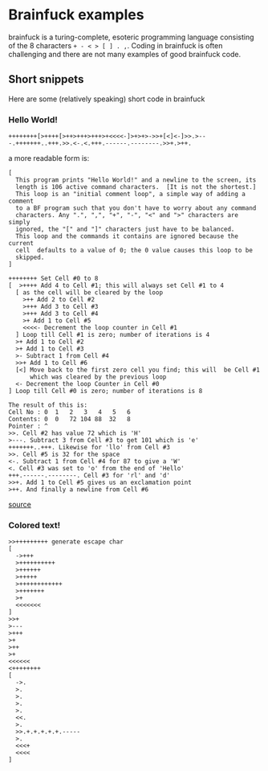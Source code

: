 # Brainfuck examples
brainfuck is a turing-complete, esoteric programming language consisting of the 8 characters `+ - < > [ ] . ,`. Coding in brainfuck is often challenging and there are not many examples of good brainfuck code. 
## Short snippets
Here are some (relatively speaking) short code in brainfuck
### Hello World!
```
++++++++[>++++[>++>+++>+++>+<<<<-]>+>+>->>+[<]<-]>>.>---.+++++++..+++.>>.<-.<.+++.------.--------.>>+.>++.
```
a more readable form is:
```
[ 
  This program prints "Hello World!" and a newline to the screen, its
  length is 106 active command characters.  [It is not the shortest.]
  This loop is an "initial comment loop", a simple way of adding a comment
  to a BF program such that you don't have to worry about any command
  characters. Any ".", ",", "+", "-", "<" and ">" characters are simply
  ignored, the "[" and "]" characters just have to be balanced.
  This loop and the commands it contains are ignored because the current
  cell  defaults to a value of 0; the 0 value causes this loop to be
  skipped.
]

++++++++ Set Cell #0 to 8
[  >++++ Add 4 to Cell #1; this will always set Cell #1 to 4
  [ as the cell will be cleared by the loop
    >++ Add 2 to Cell #2
    >+++ Add 3 to Cell #3
    >+++ Add 3 to Cell #4
    >+ Add 1 to Cell #5
    <<<<- Decrement the loop counter in Cell #1
  ] Loop till Cell #1 is zero; number of iterations is 4
  >+ Add 1 to Cell #2
  >+ Add 1 to Cell #3
  >- Subtract 1 from Cell #4
  >>+ Add 1 to Cell #6
  [<] Move back to the first zero cell you find; this will  be Cell #1                
      which was cleared by the previous loop
  <- Decrement the loop Counter in Cell #0
] Loop till Cell #0 is zero; number of iterations is 8

The result of this is:
Cell No : 0  1   2   3   4   5   6
Contents: 0  0   72 104 88  32   8
Pointer : ^
>>. Cell #2 has value 72 which is 'H'
>---. Subtract 3 from Cell #3 to get 101 which is 'e'
+++++++..+++. Likewise for 'llo' from Cell #3
>>. Cell #5 is 32 for the space
<-. Subtract 1 from Cell #4 for 87 to give a 'W'
<. Cell #3 was set to 'o' from the end of 'Hello'
+++.------.--------. Cell #3 for 'rl' and 'd'
>>+. Add 1 to Cell #5 gives us an exclamation point
>++. And finally a newline from Cell #6
```
[source](https://en.wikipedia.org/wiki/Brainfuck#Hello_World!)
### Colored text!
```
>>+++++++++ generate escape char
[
  ->+++
  >++++++++++
  >++++++
  >+++++
  >++++++++++++
  >+++++++
  >+
  <<<<<<<
]
>>+
>---
>+++
>+
>++
>+
<<<<<<
<++++++++
[
  ->.
  >.
  >.
  >.
  >.
  <<.
  >.
  >>.+.+.+.+.+.-----
  >.
  <<<+
  <<<<
]
```

